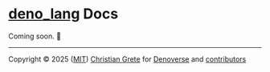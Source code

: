 # [deno_lang][repository-github-url] Docs

Coming soon. 👀

---

Copyright © 2025 ([MIT][repository-license-url]) [Christian Grete][repository-owner-url] for [Denoverse](repository-organization-url) and [contributors](repository-contributors-url)

[repository-contributors-url]: https://github.com/denoverse/lang/graphs/contributors
[repository-github-url]: https://github.com/denoverse/lang
[repository-license-url]: LICENSE
[repository-organization-url]: https://github.com/denoverse
[repository-owner-url]: https://christiangrete.com